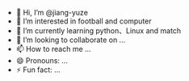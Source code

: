 - 👋 Hi, I’m @jiang-yuze
- 👀 I’m interested in football and computer
- 🌱 I’m currently learning python、Linux and match
- 💞️ I’m looking to collaborate on ...
- 📫 How to reach me ...
- 😄 Pronouns: ...
- ⚡ Fun fact: ...

<!---
jiang-yuze/jiang-yuze is a ✨ special ✨ repository because its `README.md` (this file) appears on your GitHub profile.
You can click the Preview link to take a look at your changes.
--->
